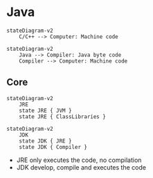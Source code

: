 # Java

```mermaid
stateDiagram-v2
    C/C++ --> Computer: Machine code
```

```mermaid
stateDiagram-v2
    Java --> Compiler: Java byte code
    Compiler --> Computer: Machine code
```

## Core
```mermaid
stateDiagram-v2
    JRE
    state JRE { JVM }
    state JRE { ClassLibraries }
```

```mermaid
stateDiagram-v2
    JDK
    state JDK { JRE }
    state JDK { Compiler }
```

- JRE only executes the code, no compilation
- JDK develop, compile and executes the code